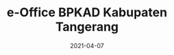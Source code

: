 ---
title: e-Office BPKAD Kabupaten Tangerang
# projectLink: 
# repoLink: 
description: e-Office BPKAD Kabupaten Tangerang Mobile App.
date: "2021-04-07"
icon: "/app_icons/e-Office-bpkad-kab-tng.png"
# thumbnail: 
# thumbnailDark: 
# highlight: true
# featured: true
# sznmApps: true
appStoreLink:
playStoreLink: https://play.google.com/store/apps/details?id=com.bpkadtng.eoffice
stacks: 
  - ionic
  - react
---